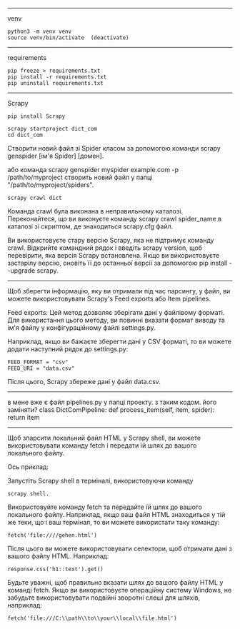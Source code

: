 ___
venv

    python3 -m venv venv
    source venv/bin/activate  (deactivate)

___
requirements

    pip freeze > requirements.txt 
    pip install -r requirements.txt
    pip uninstall requirements.txt
___
Scrapy

    pip install Scrapy

    scrapy startproject dict_com
    cd dict_com

Створити новий файл зі Spider класом за допомогою команди
    scrapy genspider [ім'я Spider] [домен].

або команда 
    scrapy genspider myspider example.com -p /path/to/myproject 
    створить новий файл у папці "/path/to/myproject/spiders".

    scrapy crawl dict 

Команда crawl була виконана в неправильному каталозі. Переконайтеся, що ви виконуєте команду scrapy crawl spider_name в каталозі зі скриптом, де знаходиться scrapy.cfg файл.

Ви використовуєте стару версію Scrapy, яка не підтримує команду crawl. Відкрийте командний рядок і введіть scrapy version, щоб перевірити, яка версія Scrapy встановлена. Якщо ви використовуєте застарілу версію, оновіть її до останньої версії за допомогою pip install --upgrade scrapy.


---
Щоб зберегти інформацію, яку ви отримали під час парсингу, у файл, 
    ви можете використовувати Scrapy's Feed exports або Item pipelines.

Feed exports: Цей метод дозволяє зберігати дані у файлівому форматі. 
    Для використання цього методу, ви повинні вказати формат виводу та ім'я файлу 
    у конфігураційному файлі settings.py.

Наприклад, якщо ви бажаєте зберегти дані у CSV форматі, то ви можете додати 
    наступний рядок до settings.py:

    FEED_FORMAT = "csv"
    FEED_URI = "data.csv"

Після цього, Scrapy збереже дані у файл data.csv.

___
в мене вже є файл pipelines.py у папці проекту. з таким кодом. його заміняти?
    class DictComPipeline:
        def process_item(self, item, spider):
            return item


---
Щоб зпарсити локальний файл HTML у Scrapy shell, ви можете використовувати команду fetch і передати їй шлях до вашого локального файлу.

Ось приклад:

Запустіть Scrapy shell в терміналі, використовуючи команду 
        
    scrapy shell.
Використовуйте команду fetch та передайте їй шлях до вашого локального файлу. Наприклад, якщо ваш файл HTML знаходиться у тій же теки, що і ваш термінал, то ви можете використати таку команду:
   
   
    fetch('file:////gehen.html')


Після цього ви можете використовувати селектори, щоб отримати дані з вашого файлу HTML. Наприклад:

   
    response.css('h1::text').get()

Будьте уважні, щоб правильно вказати шлях до вашого файлу HTML у команді fetch. Якщо ви використовуєте операційну систему Windows, не забудьте використовувати подвійні зворотні слеші для шляхів, наприклад:

   
    fetch('file:///C:\\path\\to\\your\\local\\file.html')
